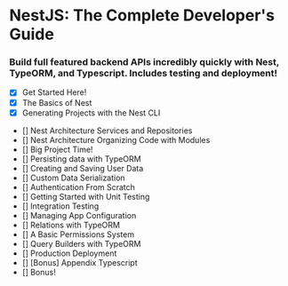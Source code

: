 # NestJS: The Complete Developer's Guide

### Build full featured backend APIs incredibly quickly with Nest, TypeORM, and Typescript. Includes testing and deployment!

- [x] Get Started Here!
- [x] The Basics of Nest
- [x] Generating Projects with the Nest CLI
- [] Nest Architecture Services and Repositories
- [] Nest Architecture Organizing Code with Modules
- [] Big Project Time!
- [] Persisting data with TypeORM
- [] Creating and Saving User Data
- [] Custom Data Serialization
- [] Authentication From Scratch
- [] Getting Started with Unit Testing
- [] Integration Testing
- [] Managing App Configuration
- [] Relations with TypeORM
- [] A Basic Permissions System
- [] Query Builders with TypeORM
- [] Production Deployment
- [] [Bonus] Appendix Typescript
- [] Bonus!
